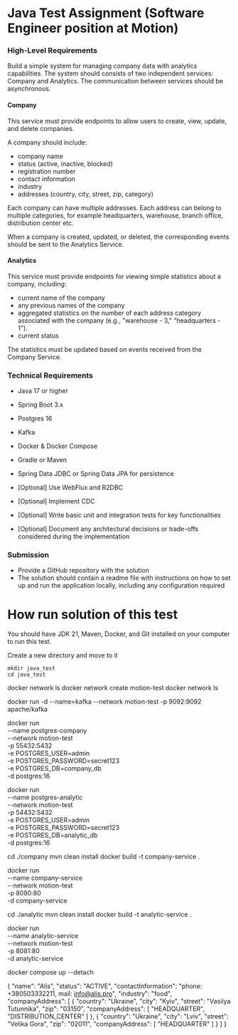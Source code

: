 # Java Test Assignment (Software Engineer position at Motion)

### High-Level Requirements
Build a simple system for managing company data with analytics capabilities.
The system should consists of two independent services: Company and
Analytics. The communication between services should be asynchronous.

#### Company
This service must provide endpoints to allow users to create, view, update, and
delete companies.

A company should include:
* company name
* status (active, inactive, blocked)
* registration number
* contact information
* industry
* addresses (country, city, street, zip, category)

Each company can have multiple addresses. Each address can belong to
multiple categories, for example headquarters, warehouse, branch office,
distribution center etc.

When a company is created, updated, or deleted, the corresponding events
should be sent to the Analytics Service.

#### Analytics
This service must provide endpoints for viewing simple statistics about a
company, including:
* current name of the company
* any previous names of the company
* aggregated statistics on the number of each address category
associated with the company (e.g., "warehouse - 3," "headquarters - 1").
* current status

The statistics must be updated based on events received from the Company
Service.

### Technical Requirements
* Java 17 or higher
* Spring Boot 3.x
* Postgres 16
* Kafka
* Docker & Docker Compose
* Gradle or Maven
* Spring Data JDBC or Spring Data JPA for persistence

* [Optional] Use WebFlux and R2DBC
* [Optional] Implement CDC
* [Optional] Write basic unit and integration tests for key functionalities
* [Optional] Document any architectural decisions or trade-offs considered
during the implementation

### Submission
* Provide a GitHub repository with the solution
* The solution should contain a readme file with instructions on how to set up
and run the application locally, including any configuration required

 
# How run solution of this test

You should have JDK 21, Maven, Docker, and Git installed on your computer to run this test. 

Create a new directory and move to it
```
mkdir java_test
cd java_test
```



docker network ls
docker network create motion-test
docker network ls

docker run -d --name=kafka --network motion-test -p 9092:9092 apache/kafka

docker run \
--name postgres-company \
--network motion-test \
-p 55432:5432 \
-e POSTGRES_USER=admin \
-e POSTGRES_PASSWORD=secret123 \
-e POSTGRES_DB=company_db \
-d postgres:16

docker run \
--name postgres-analytic \
--network motion-test \
-p 54432:5432 \
-e POSTGRES_USER=admin \
-e POSTGRES_PASSWORD=secret123 \
-e POSTGRES_DB=analytic_db \
-d postgres:16

cd ./company
mvn clean install
docker build -t company-service .

docker run \
--name company-service \
--network motion-test \
-p 8080:80 \
-d company-service

cd ./analytic
mvn clean install
docker build -t analytic-service .

docker run \
--name analytic-service \
--network motion-test \
-p 8081:80 \
-d analytic-service


docker compose up --detach

{
    "name": "Alis",
    "status": "ACTIVE",
    "contactInformation": "phone: +380503332211, mail: info@alis.pro",
    "industry": "food",
    "companyAddress": [
        {
            "country": "Ukraine",
            "city": "Kyiv",
            "street": "Vasilya Tutunnika",
            "zip": "03150",
            "companyAddress": [
                "HEADQUARTER",
                "DISTRIBUTION_CENTER"
            ]
        },
        {
            "country": "Ukraine",
            "city": "Lviv",
            "street": "Velika Gora",
            "zip": "02011",
            "companyAddress": [
                "HEADQUARTER"
            ]
        }
    ]
}